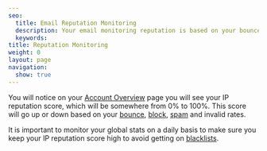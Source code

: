 ```yaml
---
seo:
  title: Email Reputation Monitoring
  description: Your email monitoring reputation is based on your bounces, blocks, spam, invalid email, and successfully delivered emails.
  keywords:
title: Reputation Monitoring
weight: 0
layout: page
navigation:
  show: true
---
```


You will notice on your [Account Overview](https://sendgrid.com/account/overview) page you will see your IP reputation score, which will be somewhere from 0% to 100%. This score will go up or down based on your [bounce]({{root_url}}/Glossary/bounces.html), [block]({{root_url}}/Glossary/blocks.html), [spam]({{root_url}}/Glossary/spam_reports.html) and invalid rates.

It is important to monitor your global stats on a daily basis to make sure you keep your IP reputation score high to avoid getting on [blacklists]({{root_url}}/Glossary/blacklists.html).
